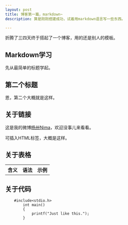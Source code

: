 ```yaml
---
layout: post
title: 博客第一篇，markdown~
description: 算是刚刚搭建成功，试着用markdown语言写一些东西。

---
```

折腾了三四天终于搭起了一个博客，用的还是别人的模板。

## Markdown学习

先从最简单的标题学起。

## 第二个标题

恩，第二个大概就是这样。

## 关于链接

这是我的微博<a href="http://weibo.com/yycsxz">杨卅Nima</a>，欢迎没事儿来看看。

可插入HTML标签，大概是这样。
## 关于表格
<table>
<tr><th>含义</th><th>语法</th><th>示例</th></tr>
</table>

## 关于代码
		#include<stdio.h>
			int main()
			{
				printf("Just like this.");
			}
